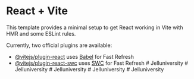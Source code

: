# React + Vite

This template provides a minimal setup to get React working in Vite with HMR and some ESLint rules.

Currently, two official plugins are available:

- [@vitejs/plugin-react](https://github.com/vitejs/vite-plugin-react/blob/main/packages/plugin-react/README.md) uses [Babel](https://babeljs.io/) for Fast Refresh
- [@vitejs/plugin-react-swc](https://github.com/vitejs/vite-plugin-react-swc) uses [SWC](https://swc.rs/) for Fast Refresh
#   J e l l u n i v e r s i t y  
 #   J e l l u n i v e r s i t y  
 #   J e l l u n i v e r s i t y  
 #   J e l l u n i v e r s i t y  
 #   J e l l u n i v e r s i t y  
 